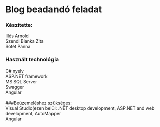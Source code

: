 # Blog beadandó feladat<br />
### Készítette: <br />
Illés Arnold <br />
Szendi Bianka Zita<br /> 
Sötét Panna<br />
### Használt technológia
C# nyelv <br />
ASP.NET framework <br />
MS SQL Server<br />
Swagger <br />
Angular<br />
<br />
###Beüzemeléshez szükséges:<br />
Visual Studio(ezen belül: .NET desktop development, ASP.NET and web development, AutoMapper <br />
Angular<br />



